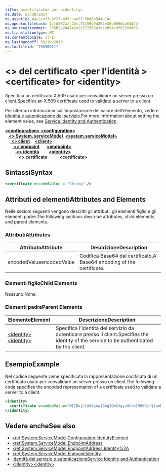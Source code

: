 ```yaml
---
title: <certificate> per <identity>
ms.date: 03/30/2017
ms.assetid: 4aeccaf7-8f23-495c-aa5f-5bd8b5d4a10c
ms.openlocfilehash: 1cfd207afc72cc71359d9d262e30b0696ba63d2b
ms.sourcegitcommit: 205b9a204742e9c77256d43ac9d94c3f82909808
ms.translationtype: MT
ms.contentlocale: it-IT
ms.lasthandoff: 09/10/2019
ms.locfileid: "70850011"
---
```

# <a name="certificate-for-identity"></a><span data-ttu-id="a7936-102">\<> del certificato \<per l'identità ></span><span class="sxs-lookup"><span data-stu-id="a7936-102">\<certificate> for \<identity></span></span>
<span data-ttu-id="a7936-103">Specifica un certificato X.509 usato per convalidare un server presso un client.</span><span class="sxs-lookup"><span data-stu-id="a7936-103">Specifies an X.509 certificate used to validate a server to a client.</span></span>  
  
<span data-ttu-id="a7936-104">Per ulteriori informazioni sull'impostazione del valore dell'elemento, vedere [identità e autenticazione del servizio](../../../wcf/feature-details/service-identity-and-authentication.md).</span><span class="sxs-lookup"><span data-stu-id="a7936-104">For more information about setting the element value, see [Service Identity and Authentication](../../../wcf/feature-details/service-identity-and-authentication.md).</span></span>  
  
<span data-ttu-id="a7936-105">[ **\<configuration>** ](../configuration-element.md)</span><span class="sxs-lookup"><span data-stu-id="a7936-105">[**\<configuration>**](../configuration-element.md)</span></span>\
<span data-ttu-id="a7936-106">&nbsp;&nbsp;[ **\<> System. serviceModel**](system-servicemodel.md)</span><span class="sxs-lookup"><span data-stu-id="a7936-106">&nbsp;&nbsp;[**\<system.serviceModel>**](system-servicemodel.md)</span></span>\
<span data-ttu-id="a7936-107">&nbsp;&nbsp;&nbsp;&nbsp;[ **\<> client**](client.md)</span><span class="sxs-lookup"><span data-stu-id="a7936-107">&nbsp;&nbsp;&nbsp;&nbsp;[**\<client>**](client.md)</span></span>\
<span data-ttu-id="a7936-108">&nbsp;&nbsp;&nbsp;&nbsp;&nbsp;&nbsp;[ **\<> endpoint**](endpoint-of-client.md)</span><span class="sxs-lookup"><span data-stu-id="a7936-108">&nbsp;&nbsp;&nbsp;&nbsp;&nbsp;&nbsp;[**\<endpoint>**](endpoint-of-client.md)</span></span>\
<span data-ttu-id="a7936-109">&nbsp;&nbsp;&nbsp;&nbsp;&nbsp;&nbsp;&nbsp;&nbsp;[ **\<> identità**](identity.md)</span><span class="sxs-lookup"><span data-stu-id="a7936-109">&nbsp;&nbsp;&nbsp;&nbsp;&nbsp;&nbsp;&nbsp;&nbsp;[**\<identity>**](identity.md)</span></span>\
<span data-ttu-id="a7936-110">&nbsp;&nbsp;&nbsp;&nbsp;&nbsp;&nbsp;&nbsp;&nbsp;&nbsp;&nbsp; **\<> certificato**</span><span class="sxs-lookup"><span data-stu-id="a7936-110">&nbsp;&nbsp;&nbsp;&nbsp;&nbsp;&nbsp;&nbsp;&nbsp;&nbsp;&nbsp;**\<certificate>**</span></span>  
  
## <a name="syntax"></a><span data-ttu-id="a7936-111">Sintassi</span><span class="sxs-lookup"><span data-stu-id="a7936-111">Syntax</span></span>  
  
```xml  
<certificate encodedValue = "String" />
```  
  
## <a name="attributes-and-elements"></a><span data-ttu-id="a7936-112">Attributi ed elementi</span><span class="sxs-lookup"><span data-stu-id="a7936-112">Attributes and Elements</span></span>  
 <span data-ttu-id="a7936-113">Nelle sezioni seguenti vengono descritti gli attributi, gli elementi figlio e gli elementi padre.</span><span class="sxs-lookup"><span data-stu-id="a7936-113">The following sections describe attributes, child elements, and parent elements.</span></span>  
  
### <a name="attributes"></a><span data-ttu-id="a7936-114">Attributi</span><span class="sxs-lookup"><span data-stu-id="a7936-114">Attributes</span></span>  
  
|<span data-ttu-id="a7936-115">Attributo</span><span class="sxs-lookup"><span data-stu-id="a7936-115">Attribute</span></span>|<span data-ttu-id="a7936-116">Descrizione</span><span class="sxs-lookup"><span data-stu-id="a7936-116">Description</span></span>|  
|---------------|-----------------|  
|<span data-ttu-id="a7936-117">encodedValue</span><span class="sxs-lookup"><span data-stu-id="a7936-117">encodedValue</span></span>|<span data-ttu-id="a7936-118">Codifica Base64 del certificato.</span><span class="sxs-lookup"><span data-stu-id="a7936-118">A Base64 encoding of the certificate.</span></span>|  
  
### <a name="child-elements"></a><span data-ttu-id="a7936-119">Elementi figlio</span><span class="sxs-lookup"><span data-stu-id="a7936-119">Child Elements</span></span>  
 <span data-ttu-id="a7936-120">Nessuno.</span><span class="sxs-lookup"><span data-stu-id="a7936-120">None.</span></span>  
  
### <a name="parent-elements"></a><span data-ttu-id="a7936-121">Elementi padre</span><span class="sxs-lookup"><span data-stu-id="a7936-121">Parent Elements</span></span>  
  
|<span data-ttu-id="a7936-122">Elemento</span><span class="sxs-lookup"><span data-stu-id="a7936-122">Element</span></span>|<span data-ttu-id="a7936-123">Descrizione</span><span class="sxs-lookup"><span data-stu-id="a7936-123">Description</span></span>|  
|-------------|-----------------|  
|[<span data-ttu-id="a7936-124">\<identity></span><span class="sxs-lookup"><span data-stu-id="a7936-124">\<identity></span></span>](identity.md)|<span data-ttu-id="a7936-125">Specifica l'identità del servizio da autenticare presso il client.</span><span class="sxs-lookup"><span data-stu-id="a7936-125">Specifies the identity of the service to be authenticated by the client.</span></span>|  
  
## <a name="example"></a><span data-ttu-id="a7936-126">Esempio</span><span class="sxs-lookup"><span data-stu-id="a7936-126">Example</span></span>  
 <span data-ttu-id="a7936-127">Nel codice seguente viene specificata la rappresentazione codificata di un certificato usato per convalidare un server presso un client.</span><span class="sxs-lookup"><span data-stu-id="a7936-127">The following code specifies the encoded representation of a certificate used to validate a server to a client.</span></span>  
  
```xml  
<identity>
  <certificate encodedValue="MIIBxjCCAXSgAwIBAgIQmXJgyu9tro1M98GifjtuoDAJBgUrDgMCHQUAMBYxFDASBgNVBAMTC1Jvb3QgQWdlbmN5MB4XDTA2MDUxNzIxNDQyNVoXDTM5MTIzMTIzNTk1OVowKTEQMA4GA1UEChMHQ29udG9zbzEVMBMGA1UEAxMMaWRlbnRpdHkuY29tMIGfMA0GCSqGSIb3DQEBAQUAA4GNADCBiQKBgQDBmivcb8hYbh11hqVoDuB7zmJ2y230f" />
</identity>
```  
  
## <a name="see-also"></a><span data-ttu-id="a7936-128">Vedere anche</span><span class="sxs-lookup"><span data-stu-id="a7936-128">See also</span></span>

- <xref:System.ServiceModel.Configuration.IdentityElement>
- <xref:System.ServiceModel.EndpointAddress>
- <xref:System.ServiceModel.EndpointAddress.Identity%2A>
- <xref:System.ServiceModel.EndpointIdentity>
- [<span data-ttu-id="a7936-129">Identità del servizio e autenticazione</span><span class="sxs-lookup"><span data-stu-id="a7936-129">Service Identity and Authentication</span></span>](../../../wcf/feature-details/service-identity-and-authentication.md)
- [<span data-ttu-id="a7936-130">\<identity></span><span class="sxs-lookup"><span data-stu-id="a7936-130">\<identity></span></span>](identity.md)

